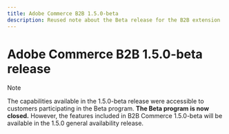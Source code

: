 ```yaml
---
title: Adobe Commerce B2B 1.5.0-beta
description: Reused note about the Beta release for the B2B extension
---
```

# Adobe Commerce B2B 1.5.0-beta release

>[!NOTE]
>
> The capabilities available in the 1.5.0-beta release were accessible to customers participating in the Beta program. **The Beta program is now closed.** However, the features included in B2B Commerce 1.5.0-beta will be available in the 1.5.0 general availability release.
